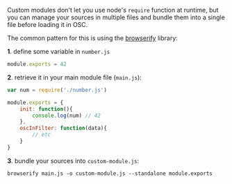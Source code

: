 Custom modules don't let you use node's `require` function at runtime, but you can manage your sources in multiple files and bundle them into a single file before loading it in OSC.

The common pattern for this is using the [browserify](http://browserify.org/) library:

**1**. define some variable in `number.js`

```javascript
module.exports = 42
```

**2**. retrieve it in your main module file (`main.js`):

```javascript
var num = require('./number.js')

module.exports = {
    init: function(){
        console.log(num) // 42
    },
    oscInFilter: function(data){
        // etc
    }
}
```


**3**. bundle your sources into `custom-module.js`:

`browserify main.js -o custom-module.js --standalone module.exports`
